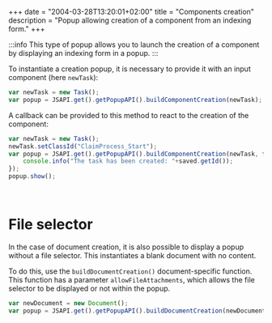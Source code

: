+++
date = "2004-03-28T13:20:01+02:00"
title = "Components creation"
description = "Popup allowing creation of a component from an indexing form."
+++

:::info
This type of popup allows you to launch the creation of a component by displaying an indexing form in a popup.
:::


To instantiate a creation popup, it is necessary to provide it with an input component (here ``newTask``): 

```javascript
var newTask = new Task();
var popup = JSAPI.get().getPopupAPI().buildComponentCreation(newTask);
```

A callback can be provided to this method to react to the creation of the component: 

```javascript
var newTask = new Task();
newTask.setClassId("ClaimProcess_Start");
var popup = JSAPI.get().getPopupAPI().buildComponentCreation(newTask, function(saved){
    console.info("The task has been created: "+saved.getId());
});
popup.show();
```

&nbsp;
# File selector

In the case of document creation, it is also possible to display a popup without a file selector. This instantiates a blank document with no content.

To do this, use the ``buildDocumentCreation()`` document-specific function. This function has a parameter ``allowFileAttachments``, which allows the file selector to be displayed or not within the popup.


```javascript
var newDocument = new Document();
var popup = JSAPI.get().getPopupAPI().buildDocumentCreation(newDocument, false);
```
